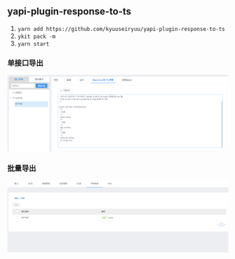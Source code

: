 
## yapi-plugin-response-to-ts



 1. `yarn add https://github.com/kyuuseiryuu/yapi-plugin-response-to-ts`
 2. `ykit pack -m`
 3. `yarn start`
 
 
 ### 单接口导出  
 
 ![](./pics/1.png)
 
 ### 批量导出  
 
 ![](./pics/2.png)
 
